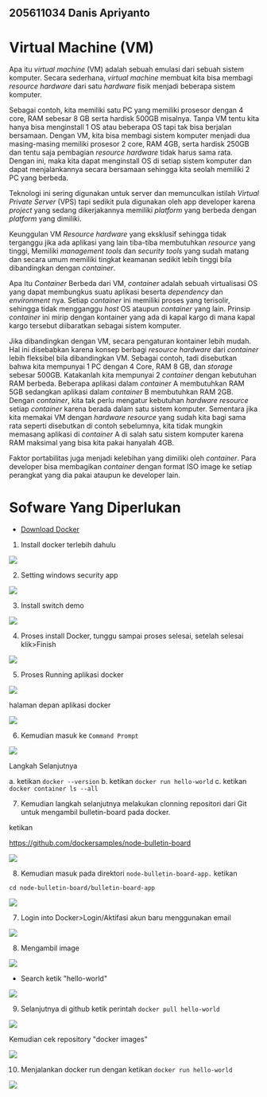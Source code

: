 
## 205611034 Danis Apriyanto

# Virtual Machine (VM)

Apa itu _virtual machine_ (VM) adalah sebuah emulasi dari sebuah sistem komputer. Secara sederhana, _virtual machine_ membuat kita bisa membagi _resource hardware_ dari satu _hardware_ fisik menjadi beberapa sistem komputer.

Sebagai contoh, kita memiliki satu PC yang memiliki prosesor dengan 4 core, RAM sebesar 8 GB serta hardisk 500GB misalnya. Tanpa VM tentu kita hanya bisa menginstall 1 OS atau beberapa OS tapi tak bisa berjalan bersamaan. Dengan VM, kita bisa membagi sistem komputer menjadi dua masing-masing memiliki prosesor 2 core, RAM 4GB, serta hardisk 250GB dan tentu saja pembagian _resource hardware_ tidak harus sama rata. Dengan ini, maka kita dapat menginstall OS di setiap sistem komputer dan dapat menjalankannya secara bersamaan sehingga kita seolah memiliki 2 PC yang berbeda.

Teknologi ini sering digunakan untuk server dan memunculkan istilah _Virtual Private Server_ (VPS) tapi sedikit pula digunakan oleh app developer karena _project_ yang sedang dikerjakannya memiliki _platform_ yang berbeda dengan _platform_ yang dimiliki.

Keunggulan VM _Resource hardware_ yang eksklusif sehingga tidak terganggu jika ada aplikasi yang lain tiba-tiba membutuhkan _resource_ yang tinggi, Memiliki _management tools_ dan _security tools_ yang sudah matang dan secara umum memiliki tingkat keamanan sedikit lebih tinggi bila dibandingkan dengan _container_.

Apa Itu _Container_ Berbeda dari VM, _container_ adalah sebuah virtualisasi OS yang dapat membungkus suatu aplikasi beserta _dependency_ dan _environment_ nya. Setiap _container_ ini memiliki proses yang terisolir, sehingga tidak mengganggu _host_ OS ataupun _container_ yang lain. Prinsip _container_ ini mirip dengan kontainer yang ada di kapal kargo di mana kapal kargo tersebut diibaratkan sebagai sistem komputer.

Jika dibandingkan dengan VM, secara pengaturan kontainer lebih mudah. Hal ini disebabkan karena konsep berbagi _resource hardware_ dari _container_ lebih fleksibel bila dibandingkan VM. Sebagai contoh, tadi disebutkan bahwa kita mempunyai 1 PC dengan 4 Core, RAM 8 GB, dan _storage_ sebesar 500GB. Katakanlah kita mempunyai 2 _container_ dengan kebutuhan RAM berbeda. Beberapa aplikasi dalam _container_ A membutuhkan RAM 5GB sedangkan aplikasi dalam _container_ B membutuhkan RAM 2GB. Dengan _container_, kita tak perlu mengatur kebutuhan _hardware resource_ setiap _container_ karena berada dalam satu sistem komputer. Sementara jika kita memakai VM dengan _hardware resource_ yang sudah kita bagi sama rata seperti disebutkan di contoh sebelumnya, kita tidak mungkin memasang aplikasi di _container_ A di salah satu sistem komputer karena RAM maksimal yang bisa kita pakai hanyalah 4GB.

Faktor portabilitas juga menjadi kelebihan yang dimiliki oleh _container_. Para developer bisa membagikan _container_ dengan format ISO image ke setiap perangkat yang dia pakai ataupun ke developer lain.


# Sofware Yang Diperlukan

* [Download Docker](https://docs.docker.com/get-docker/)

1. Install docker terlebih dahulu

![](img/img8.jpg)

2. Setting windows security app

![](img/img7.jpg)

3. Install switch demo

![](img/img9.jpg)

4. Proses install Docker, tunggu sampai proses selesai, setelah selesai klik>Finish

![](img/img10.jpg)

5. Proses Running aplikasi docker

![](img/img1.jpg)

halaman depan aplikasi docker

![](img/img2.jpg)

6. Kemudian masuk ke `Command Prompt`

![](img/img3.jpg)

Langkah Selanjutnya 

a. ketikan `docker --version`
b. ketikan `docker run hello-world`
c. ketikan `docker container ls --all`

7. Kemudian langkah selanjutnya melakukan clonning repositori dari Git untuk mengambil bulletin-board pada docker.

ketikan

https://github.com/dockersamples/node-bulletin-board

![](img/img5.jpg)

8. Kemudian masuk pada direktori `node-bulletin-board-app.`
ketikan

`cd node-bulletin-board/bulletin-board-app`

![](img/img6.jpg)

7. Login into Docker>Login/Aktifasi akun baru menggunakan email

![](img/img11.jpg)

8. Mengambil image

![](img/img4.jpg)

* Search ketik "hello-world"

![](img/img12.jpg)

9. Selanjutnya di github ketik perintah `docker pull hello-world`

![](img/img13.jpg)

Kemudian cek repository "docker images"

![](img/img14.jpg)

10. Menjalankan docker run dengan ketikan `docker run hello-world`

![](img/img15.jpg)